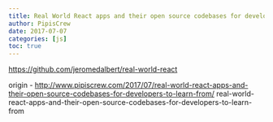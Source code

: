 ```yaml
---
title: Real World React apps and their open source codebases for developers to learn from
author: PipisCrew
date: 2017-07-07
categories: [js]
toc: true
---
```


https://github.com/jeromedalbert/real-world-react

origin - http://www.pipiscrew.com/2017/07/real-world-react-apps-and-their-open-source-codebases-for-developers-to-learn-from/ real-world-react-apps-and-their-open-source-codebases-for-developers-to-learn-from